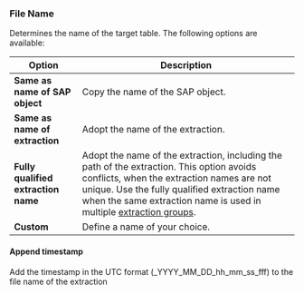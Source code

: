 
### File Name

Determines the name of the target table. The following options are available:

| Option | Description |
|---------|-----------|
| **Same as name of SAP object** | Copy the name of the SAP object. |
| **Same as name of extraction** | Adopt the name of the extraction. |
| **Fully qualified extraction name** | Adopt the name of the extraction, including the path of the extraction. This option avoids conflicts, when the extraction names are not unique. Use the fully qualified extraction name when the same extraction name is used in multiple [extraction groups](../organize-extractions.md).|
| **Custom** | Define a name of your choice.  |


#### Append timestamp
Add the timestamp in the UTC format (_YYYY_MM_DD_hh_mm_ss_fff) to the file name of the extraction
